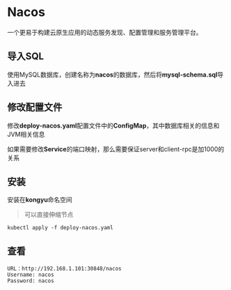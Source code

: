 # Nacos

一个更易于构建云原生应用的动态服务发现、配置管理和服务管理平台。



## 导入SQL

使用MySQL数据库，创建名称为**nacos**的数据库，然后将**mysql-schema.sql**导入进去



## 修改配置文件

修改**deploy-nacos.yaml**配置文件中的**ConfigMap**，其中数据库相关的信息和JVM相关信息

如果需要修改**Service**的端口映射，那么需要保证server和client-rpc是加1000的关系



## 安装

安装在**kongyu**命名空间

> 可以直接伸缩节点

```
kubectl apply -f deploy-nacos.yaml
```



## 查看

```
URL：http://192.168.1.101:30848/nacos
Username: nacos
Password: nacos
```


